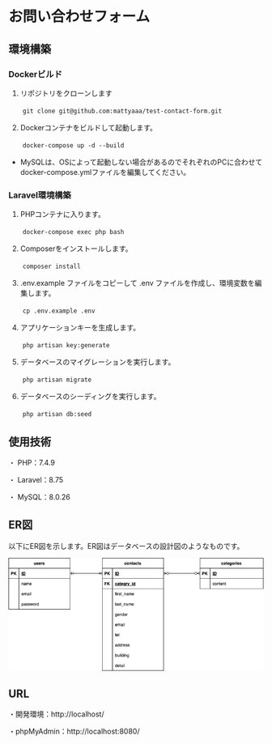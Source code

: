 # お問い合わせフォーム

## 環境構築
### Dockerビルド
1. リポジトリをクローンします

　　`git clone git@github.com:mattyaaa/test-contact-form.git`

2. Dockerコンテナをビルドして起動します。

　　`docker-compose up -d --build`

* MySQLは、OSによって起動しない場合があるのでそれぞれのPCに合わせて docker-compose.ymlファイルを編集してください。

### Laravel環境構築
1. PHPコンテナに入ります。

　　`docker-compose exec php bash`

2. Composerをインストールします。

　　`composer install`

3. .env.example ファイルをコピーして .env ファイルを作成し、環境変数を編集します。

　　`cp .env.example .env`

4. アプリケーションキーを生成します。

　　`php artisan key:generate`

5. データベースのマイグレーションを実行します。

　　`php artisan migrate`

6. データベースのシーディングを実行します。

　　`php artisan db:seed`

## 使用技術
・ PHP：7.4.9

・ Laravel：8.75

・ MySQL：8.0.26

## ER図
以下にER図を示します。ER図はデータベースの設計図のようなものです。

![ER図](index.drawio.png)

## URL
・開発環境：http://localhost/

・phpMyAdmin：http://localhost:8080/